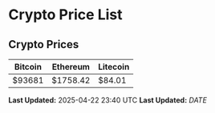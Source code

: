 # Crypto Price List

## Crypto Prices
| Bitcoin | Ethereum | Litecoin |
| ------- | -------- | -------- |
| $93681 | $1758.42 | $84.01 |
**Last Updated:** 2025-04-22 23:40 UTC
**Last Updated:** $DATE$
